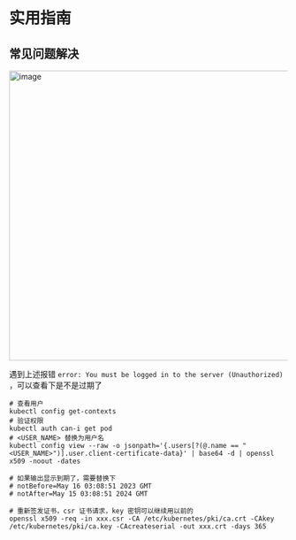 # 实用指南

## 常见问题解决

<img width="524" alt="image" src="https://github.com/user-attachments/assets/7ce69375-bb6b-4330-aec5-77f7703e3fd9" />

遇到上述报错 `error: You must be logged in to the server (Unauthorized)` ，可以查看下是不是过期了 

```shell
# 查看用户
kubectl config get-contexts
# 验证权限
kubectl auth can-i get pod
# <USER_NAME> 替换为用户名
kubectl config view --raw -o jsonpath='{.users[?(@.name == "<USER_NAME>")].user.client-certificate-data}' | base64 -d | openssl x509 -noout -dates

# 如果输出显示到期了，需要替换下
# notBefore=May 16 03:08:51 2023 GMT
# notAfter=May 15 03:08:51 2024 GMT

# 重新签发证书，csr 证书请求，key 密钥可以继续用以前的
openssl x509 -req -in xxx.csr -CA /etc/kubernetes/pki/ca.crt -CAkey /etc/kubernetes/pki/ca.key -CAcreateserial -out xxx.crt -days 365
```
